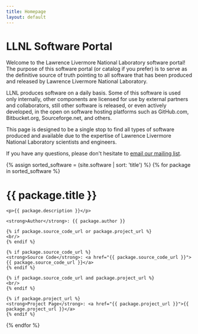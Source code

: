 ```yaml
---
title: Homepage
layout: default
---
```


# LLNL Software Portal

Welcome to the Lawrence Livermore National Laboratory software portal! The
purpose of this software portal (or catalog if you prefer) is to serve as the
definitive source of truth pointing to all software that has been produced and
released by Lawrence Livermore National Laboratory.

LLNL produces software on a daily basis. Some of this software is used only
internally, other components are licensed for use by external partners and
collaborators, still other software is released, or even actively developed, in
the open on software hosting platforms such as GitHub.com, Bitbucket.org,
Sourceforge.net, and others.

This page is designed to be a single stop to find all types of software
produced and available due to the expertise of Lawrence Livermore National
Laboratory scientists and engineers.

If you have any questions, please don't hesitate to
[email our mailing list](mailto:open-source@llnl.gov).

{% assign sorted_software = (site.software | sort: 'title') %}
{% for package in sorted_software %}
<div class="well">
    <h1>{{ package.title }}</h1>

    <p>{{ package.description }}</p>

    <strong>Author</strong>: {{ package.author }}

    {% if package.source_code_url or package.project_url %}
    <br/>
    {% endif %}

    {% if package.source_code_url %}
    <strong>Source Code</strong>: <a href="{{ package.source_code_url }}">{{ package.source_code_url }}</a>
    {% endif %}

    {% if package.source_code_url and package.project_url %}
    <br/>
    {% endif %}

    {% if package.project_url %}
    <strong>Project Page</strong>: <a href="{{ package.project_url }}">{{ package.project_url }}</a>
    {% endif %}
</div>
{% endfor %}
